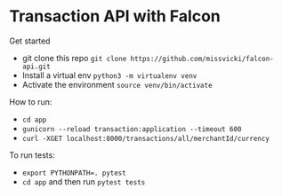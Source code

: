 # Transaction API with Falcon

Get started
- git clone this repo `git clone https://github.com/missvicki/falcon-api.git`
- Install a virtual env `python3 -m virtualenv venv`
- Activate the environment `source venv/bin/activate`

How to run:
- `cd app`
- `gunicorn --reload transaction:application --timeout 600`
- `curl -XGET localhost:8000/transactions/all/merchantId/currency`

To run tests:
- `export PYTHONPATH=. pytest`
- `cd app` and then run `pytest tests`

